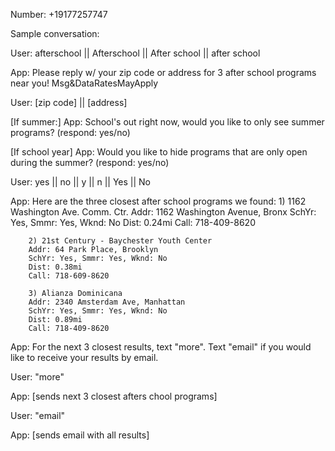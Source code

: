 Number: +19177257747


Sample conversation:

User:   afterschool || Afterschool || After school || after school

App:    Please reply w/ your zip code or address for 3 after school programs near you!
        Msg&DataRatesMayApply

User: [zip code] || [address]

[If summer:]
App:    School's out right now, would you like to only see summer programs? (respond: yes/no)

[If school year]
App:    Would you like to hide programs that are only open during the summer? (respond: yes/no)

User:   yes || no || y || n || Yes || No

App:    Here are the three closest after school programs we found:
        1) 1162 Washington Ave. Comm. Ctr.
        Addr: 1162 Washington Avenue, Bronx
        SchYr: Yes, Smmr: Yes, Wknd: No
        Dist: 0.24mi
        Call: 718-409-8620

        2) 21st Century - Baychester Youth Center
        Addr: 64 Park Place, Brooklyn
        SchYr: Yes, Smmr: Yes, Wknd: No
        Dist: 0.38mi
        Call: 718-609-8620

        3) Alianza Dominicana
        Addr: 2340 Amsterdam Ave, Manhattan
        SchYr: Yes, Smmr: Yes, Wknd: No
        Dist: 0.89mi
        Call: 718-409-8620

App:    For the next 3 closest results, text "more". Text "email" if you would like to receive your results by email.

User:   "more"

App:    [sends next 3 closest afters chool programs]

User:   "email"

App:    [sends email with all results]
